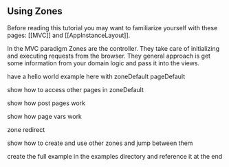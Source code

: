 ## Using Zones

Before reading this tutorial you may want to familiarize yourself with these pages: [[MVC]] and [[AppInstanceLayout]].

In the MVC paradigm Zones are the controller. They take care of initializing and executing requests from the browser.
They general approach is get some information from your domain logic and pass it into the views.

have a hello world example here with zoneDefault pageDefault

show how to access other pages in zoneDefault

show how post pages work

show how page vars work

zone redirect

show how to create and use other zones and jump between them

create the full example in the examples directory and reference it at the end

